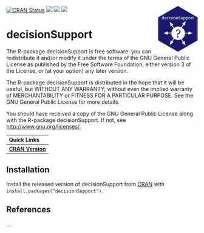 
<!-- README.md is generated from README.Rmd. Please edit that file -->

[<img src="https://raw.githubusercontent.com/eikeluedeling/decisionSupport/master/vignettes/decisionSupport.png" align="right" height="120"/>](https://CRAN.R-project.org/package=decisionSupport)

<!-- badges: start -->

[![CRAN
Status](http://www.r-pkg.org/badges/version/decisionSupport?color=yellow)](https://cran.r-project.org/package=decisionSupport)
[![](http://cranlogs.r-pkg.org/badges/grand-total/decisionSupport?color=orange)](https://cran.r-project.org/package=decisionSupport)
[![](http://cranlogs.r-pkg.org/badges/decisionSupport?color=blue)](https://cran.r-project.org/package=decisionSupport)
[![](http://cranlogs.r-pkg.org/badges/last-week/decisionSupport?color=green)](https://cran.r-project.org/package=decisionSupport)
<!-- badges: end -->

# decisionSupport

The R-package decisionSupport is free software: you can redistribute it
and/or modify it under the terms of the GNU General Public License as
published by the Free Software Foundation, either version 3 of the
License, or (at your option) any later version.

The R-package decisionSupport is distributed in the hope that it will be
useful, but WITHOUT ANY WARRANTY; without even the implied warranty of
MERCHANTABILITY or FITNESS FOR A PARTICULAR PURPOSE. See the GNU General
Public License for more details.

You should have received a copy of the GNU General Public License along
with the R-package decisionSupport. If not, see
<a href="http://www.gnu.org/licenses/" class="uri">http://www.gnu.org/licenses/</a>.

<!-- Links: start -->

| Quick Links                                                            |
|:-----------------------------------------------------------------------|
| [**CRAN Version**](https://cran.r-project.org/package=decisionSupport) |

<!-- Links: end -->

## Installation

Install the released version of decisionSupport from
[CRAN](https://CRAN.R-project.org) with
`install.packages("decisionSupport")`.

## References

…
